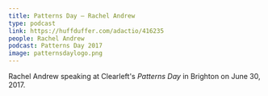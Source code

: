 ```yaml
---
title: Patterns Day – Rachel Andrew
type: podcast
link: https://huffduffer.com/adactio/416235
people: Rachel Andrew
podcast: Patterns Day 2017
image: patternsdaylogo.png
---
```


Rachel Andrew speaking at Clearleft's _Patterns Day_ in Brighton on June 30, 2017.
